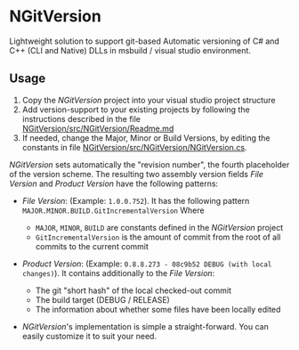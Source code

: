 NGitVersion
===========

Lightweight solution to support git-based Automatic versioning of C# and C++ (CLI and Native) DLLs in msbuild / visual studio environment.

Usage
-----
1. Copy the *NGitVersion* project into your visual studio project structure
2. Add version-support to your existing projects by following the instructions described in the file [NGitVersion/src/NGitVersion/Readme.md](https://github.com/jeromerg/NGitVersion/blob/master/src/NGitVersion/Readme.md)
3. If needed, change the Major, Minor or Build Versions, by editing the constants in file [NGitVersion/src/NGitVersion/NGitVersion.cs](https://github.com/jeromerg/NGitVersion/blob/master/src/NGitVersion/NGitVersion.cs).

*NGitVersion* sets automatically the "revision number", the fourth placeholder of the version scheme.
The resulting two assembly version fields *File Version* and *Product Version* have the following patterns:
- *File Version*: (Example: `1.0.0.752`). It has the following pattern `MAJOR.MINOR.BUILD.GitIncrementalVersion`
Where 
    - `MAJOR`, `MINOR`, `BUILD` are constants defined in the *NGitVersion* project
    - `GitIncrementalVersion` is the amount of commit from the root of all commits to the current commit
- *Product Version*: (Example: `0.8.8.273 - 08c9b52 DEBUG (with local changes)`). It contains additionally to the *File Version*:
    - The git "short hash" of the local checked-out commit 
    - The build target (DEBUG / RELEASE)
    - The information about whether some files have been locally edited
  

- *NGitVersion*'s implementation is simple a straight-forward. You can easily customize it to suit your need.
